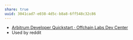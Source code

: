 ```yaml
---
share: true
uuid: 3041cad7-e038-4d5c-b8a8-6ff548c32c86
---
```

* [Arbitrum Developer Quickstart · Offchain Labs Dev Center](https://developer.offchainlabs.com/docs/developer_quickstart)
* Used by reddit

